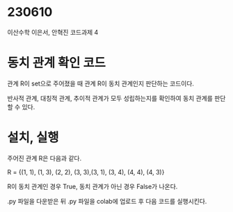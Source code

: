 # 230610
이산수학 이은서, 안혁진 코드과제 4

# 동치 관계 확인 코드
관계 R이 set으로 주어졌을 때 관계 R이 동치 관계인지 판단하는 코드이다.

반사적 관계, 대칭적 관계, 추이적 관계가 모두 성립하는지를 확인하여  동치 관계를 판단할 수 있다.

# 설치, 실행
주어진 관계 R은 다음과 같다. 

R = {(1, 1), (1, 3), (2, 2), (3, 3),(3, 1), (3, 4), (4, 4), (4, 3)}

R이 동치 관계인 경우 True, 동치 관계가 아닌 경우 False가 나온다.

.py 파일을 다운받은 뒤 .py 파일을 colab에 업로드 후 다음 코드를 실행시킨다.


